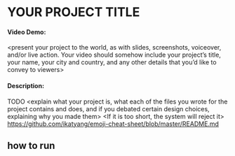# YOUR PROJECT TITLE

#### Video Demo:  <URL HERE>
<present your project to the world, as with slides, screenshots, voiceover, and/or live action. Your video should somehow include your project’s title, your name, your city and country, and any other details that you’d like to convey to viewers>

#### Description:
TODO
<several hundred words that describe things in detail>
<explain what your project is, what each of the files you wrote for the project contains and does, and if you debated certain design choices, explaining why you made them>
<If it is too short, the system will reject it>
https://github.com/ikatyang/emoji-cheat-sheet/blob/master/README.md

## how to run
